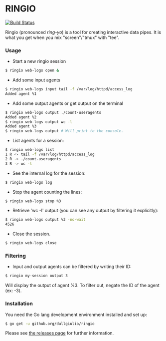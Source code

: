 # RINGIO

[![Build Status](https://drone.io/github.com/dullgiulio/ringio/status.png)](https://drone.io/github.com/dullgiulio/ringio/latest)

Ringio (pronounced *ring-yo*) is a tool for creating interactive data pipes. It is what you get when you mix "screen"/"tmux" with "tee".

### Usage

  - Start a new ringio session
```bash
$ ringio web-logs open &
```
  - Add some input agents
```bash
$ ringio web-logs input tail -f /var/log/httpd/access_log
Added agent %1
```
  - Add some output agents or get output on the terminal
```bash
$ ringio web-logs output ./count-useragents
Added agent %2
$ ringio web-logs output wc -l
Added agent %3
$ ringio web-logs output # Will print to the console.
```
  - List agents for a session:
```bash
$ ringio web-logs list
1 R <- tail -f /var/log/httpd/access_log
2 R -> ./count-useragents
3 R -> wc -l
```
  - See the internal log for the session:
```bash
$ ringio web-logs log
```
  - Stop the agent counting the lines:
```bash
$ ringio web-logs stop %3
```
  - Retrieve 'wc -l' output (you can see any output by filtering it explicitly):
```bash
$ ringio web-logs output %3 -no-wait
4526
```
  - Close the session.
```bash
$ ringio web-logs close
```

### Filtering

 - Input and output agents can be filtered by writing their ID:
```bash
$ ringio my-session output 3
```
   Will display the output of agent %3. To filter out, negate the ID of the agent (ex: -3).

### Installation

You need the Go lang development environment installed and set up:

```bash
$ go get -u github.org/dullgiulio/ringio
```

Please see [the releases page](https://github.com/dullgiulio/ringio/releases) for further information.
